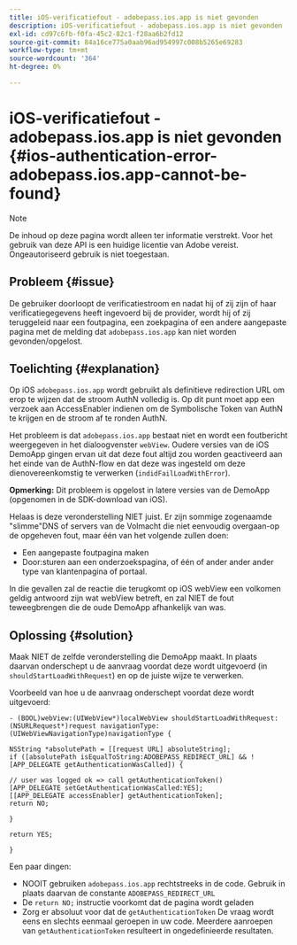 ```yaml
---
title: iOS-verificatiefout - adobepass.ios.app is niet gevonden
description: iOS-verificatiefout - adobepass.ios.app is niet gevonden
exl-id: cd97c6fb-f0fa-45c2-82c1-f28aa6b2fd12
source-git-commit: 84a16ce775a0aab96ad954997c008b5265e69283
workflow-type: tm+mt
source-wordcount: '364'
ht-degree: 0%

---
```


# iOS-verificatiefout - adobepass.ios.app is niet gevonden {#ios-authentication-error-adobepass.ios.app-cannot-be-found}

>[!NOTE]
>
>De inhoud op deze pagina wordt alleen ter informatie verstrekt. Voor het gebruik van deze API is een huidige licentie van Adobe vereist. Ongeautoriseerd gebruik is niet toegestaan.

## Probleem {#issue}

De gebruiker doorloopt de verificatiestroom en nadat hij of zij zijn of haar verificatiegegevens heeft ingevoerd bij de provider, wordt hij of zij teruggeleid naar een foutpagina, een zoekpagina of een andere aangepaste pagina met de melding dat `adobepass.ios.app` kan niet worden gevonden/opgelost.

## Toelichting {#explanation}

Op iOS `adobepass.ios.app` wordt gebruikt als definitieve redirection URL om erop te wijzen dat de stroom AuthN volledig is. Op dit punt moet app een verzoek aan AccessEnabler indienen om de Symbolische Token van AuthN te krijgen en de stroom af te ronden AuthN.

Het probleem is dat `adobepass.ios.app` bestaat niet en wordt een foutbericht weergegeven in het dialoogvenster `webView`. Oudere versies van de iOS DemoApp gingen ervan uit dat deze fout altijd zou worden geactiveerd aan het einde van de AuthN-flow en dat deze was ingesteld om deze dienovereenkomstig te verwerken (`indidFailLoadWithError`).

**Opmerking:** Dit probleem is opgelost in latere versies van de DemoApp (opgenomen in de SDK-download van iOS).

Helaas is deze veronderstelling NIET juist. Er zijn sommige zogenaamde &quot;slimme&quot;DNS of servers van de Volmacht die niet eenvoudig overgaan-op de opgeheven fout, maar één van het volgende zullen doen:

- Een aangepaste foutpagina maken
- Door:sturen aan een onderzoekspagina, of één of ander ander ander type van klantenpagina of portaal.

In die gevallen zal de reactie die terugkomt op iOS webView een volkomen geldig antwoord zijn wat webView betreft, en zal NIET de fout teweegbrengen die de oude DemoApp afhankelijk van was.

## Oplossing {#solution}

Maak NIET de zelfde veronderstelling die DemoApp maakt. In plaats daarvan onderschept u de aanvraag voordat deze wordt uitgevoerd (in `shouldStartLoadWithRequest`) en op de juiste wijze te verwerken.

Voorbeeld van hoe u de aanvraag onderschept voordat deze wordt uitgevoerd:

```obj-c
- (BOOL)webView:(UIWebView*)localWebView shouldStartLoadWithRequest:(NSURLRequest*)request navigationType:(UIWebViewNavigationType)navigationType {

NSString *absolutePath = [[request URL] absoluteString]; 
if ([absolutePath isEqualToString:ADOBEPASS_REDIRECT_URL] && ![APP_DELEGATE getAuthenticationWasCalled]) {

// user was logged ok => call getAuthenticationToken() 
[APP_DELEGATE setGetAuthenticationWasCalled:YES]; 
[[APP_DELEGATE accessEnabler] getAuthenticationToken];
return NO;

}

return YES;

}
```

Een paar dingen:

- NOOIT gebruiken `adobepass.ios.app` rechtstreeks in de code. Gebruik in plaats daarvan de constante `ADOBEPASS_REDIRECT_URL`
- De `return NO;` instructie voorkomt dat de pagina wordt geladen
- Zorg er absoluut voor dat de `getAuthenticationToken` De vraag wordt eens en slechts eenmaal geroepen in uw code. Meerdere aanroepen van `getAuthenticationToken` resulteert in ongedefinieerde resultaten.
